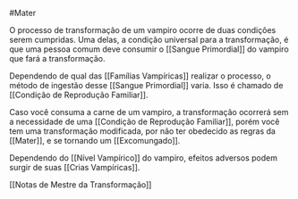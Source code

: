 #Mater 

O processo de transformação de um vampiro ocorre de duas condições serem cumpridas. Uma delas, a condição universal para a transformação, é que uma pessoa comum deve consumir o [[Sangue Primordial]] do vampiro que fará a transformação.

Dependendo de qual das [[Famílias Vampíricas]] realizar o processo, o método de ingestão desse [[Sangue Primordial]] varia. Isso é chamado de [[Condição de Reprodução Familiar]].

Caso você consuma a carne de um vampiro, a transformação ocorrerá sem a necessidade de uma [[Condição de Reprodução Familiar]], porém você tem uma transformação modificada, por não ter obedecido as regras da [[Mater]], e se tornando um [[Excomungado]].

Dependendo do [[Nível Vampírico]] do vampiro, efeitos adversos podem surgir de suas [[Crias Vampíricas]]. 

[[Notas de Mestre da Transformação]]
